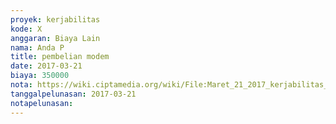 ```yaml
---
proyek: kerjabilitas
kode: X
anggaran: Biaya Lain
nama: Anda P
title: pembelian modem
date: 2017-03-21
biaya: 350000
nota: https://wiki.ciptamedia.org/wiki/File:Maret_21_2017_kerjabilitas_X_beli_modem_anda.jpg
tanggalpelunasan: 2017-03-21
notapelunasan:
---
```

